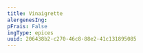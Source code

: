 ```yaml
---
title: Vinaigrette
alergenesIng:
pFrais: False
ingType: epices
uuid: 206438b2-c270-46c8-88e2-41c131895085
---
```

